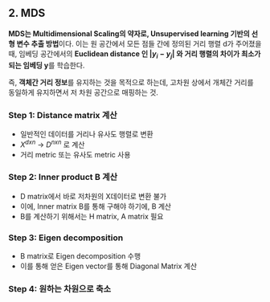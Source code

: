 ## 2. MDS

**MDS는 Multidimensional Scaling의 약자로, Unsupervised learning 기반의 선형 변수 추출 방법**이다. 이는 원 공간에서 모든 점들 간에 정의된 거리 행렬 d가 주어졌을 때, 임베딩 공간에서의 **Euclidean distance 인 $|y_{i} - y_{j} |$ 와 거리 행렬의 차이가 최소가 되는 임베딩 y**를 학습한다.

즉, **객체간 거리 정보**를 유지하는 것을 목적으로 하는데, 고차원 상에서 개체간 거리를 동일하게 유지하면서 저 차원 공간으로 매핑하는 것.

### Step 1: Distance matrix 계산
- 일반적인 데이터를 거리나 유사도 행렬로 변환
- $X^{dxn}$  -> $D^{nxn}$ 로 계산
- 거리 metric 또는 유사도 metric 사용 

### Step 2: Inner product B 계산
- D matrix에서 바로 저차원의 X데이터로 변환 불가
- 이에, Inner matrix B를 통해 구해야 하기에, B 계산
- B를 계산하기 위해서는 H matrix, A matrix 필요

### Step 3: Eigen decomposition
- B matrix로 Eigen decomposition 수행
- 이를 통해 얻은 Eigen vector를 통해 Diagonal Matrix 계산

### Step 4: 원하는 차원으로 축소

